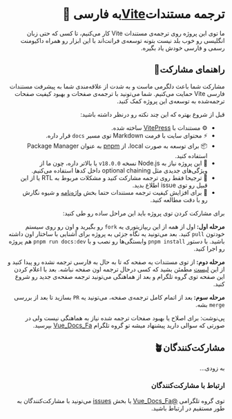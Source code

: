 <h1 dir="rtl" style="display: flex;"> ترجمه مستندات <a href="https://vite.dev" target="_blank">Vite</a> به فارسی 🩷  
</h1>


<p dir="rtl">
ما توی این پروژه روی ترجمه‌ی مستندات Vite کار می‌کنیم، تا کسی که حتی زبان انگلیسی رو خوب بلد نیست بتونه توسعه‌ی فرانت‌اند با این ابزار رو همراه داکیومنت رسمی و فارسی خودش یاد بگیره.
</p>

<h2 dir="rtl">راهنمای مشارکت🌱</h2>

<p dir="rtl">
 مشارکت شما باعث دلگرمی ماست و به شدت از علاقه‌مندی شما به پیشرفت مستندات فارسی Vite حمایت می‌کنیم. شما می‌تونید با ترجمه‌ی صفحات و بهبود کیفیت صفحات ترجمه‌شده به توسعه‌ی این پروژه کمک کنید.
</p>

<p dir="rtl">
قبل از شروع بهتره که این چند نکته رو درنظر داشته باشید:
</p>

<ul dir="rtl">
  <li>⚙️ مستندات با <a href="https://github.com/vuejs/vitepress">VitePress</a> ساخته شده.</li>
  
  <li>⚡ محتوای سایت با فرمت Markdown توی مسیر <code>docs</code> قرار داره.</li>

  <li>📦 برای توسعه به صورت local، از <a href="https://pnpm.io/" target="_blank">pnpm</a> به عنوان Package Manager استفاده کنید.</li>

  <li>🌿 این پروژه نیاز به Node.js نسخه <code>v18.0.0</code> یا بالاتر داره، چون ما از ویژگی‌های جدیدی مثل optional chaining داخل کدها استفاده می‌کنیم.</li>

  <li>🌻 ترجیحا فقط روی ترجمه مشارکت کنید و مشکلات مربوط به RTL یا از این قبیل رو توی issue اطلاع بدید.</li>
  
  <li>🍄 برای افزایش کیفیت ترجمه مستندات حتما بخش <a href="https://github.com/the-pesar/docs-fa/blob/main/GLOSSARY.md">واژه‌نامه</a> و شیوه نگارش رو با دقت مطالعه کنید.</li>
</ul>

<p dir="rtl">
برای مشارکت کردن توی پروژه باید این مراحل ساده رو طی کنید:
</p>

<p dir="rtl">
<strong>مرحله اول: </strong> اول از همه از این ریپازیتوری یه <code>fork</code> رو بگیرید و اون رو روی سیستم خودتون <code>pull</code> کنید. بعد می‌تونید یه نگاه جزئی به پروژه برای آشنایی با ساختار اون داشته باشید. با دستور <code>pnpm install</code> وابستگی‌ها رو نصب و با <code>pnpm run docs:dev</code> هم پروژه رو اجرا کنید.
</p>
  
<p dir="rtl">
<strong>مرحله دوم: </strong> از توی مستندات یه صفحه‌ که تا به حال به فارسی ترجمه نشده رو پیدا کنید و از این <a href="https://github.com/mostafa-nematpour/vite-docs-fa/issues/5">لیست</a> مطمئن بشید که کسی درحال ترجمه اون صفحه نباشه. بعد با اعلام کردن این صفحه توی گروه تلگرام و بعد از هماهنگی می‌تونید ترجمه صفحه‌ی جدید رو شروع کنید.
</p>

<p dir="rtl">
<strong>مرحله سوم: </strong>بعد از اتمام کامل ترجمه‌ی صفحه، می‌تونید یه <code>PR</code> بسازید تا بعد از بررسی <code>merge</code> بشه.
</p>

<p dir="rtl">پی‌نوشت: برای اصلاح یا بهبود صفحات ترجمه شده نیاز به هماهنگی نیست ولی در صورتی که سوالی دارید پیشنهاد میشه تو گروه تلگرام <a href="https://t.me/Vue_Docs_Fa">Vue_Docs_Fa</a> بپرسید.</p>

<h2 dir="rtl">مشارکت‌کنندگان🪴</h2>

<p dir="rtl">به زودی...</p>

<h3 dir="rtl">ارتباط با مشارکت‌کنندگان</h3>

<p dir="rtl">
توی گروه تلگرامی <a href="https://t.me/Vue_Docs_Fa">@Vue_Docs_Fa</a> یا بخش <a href="https://github.com/the-pesar/docs-fa/issues">issues</a> می‌تونید با مشارکت‌کنندگان به طور مستقیم در ارتباط باشید.
</p>

